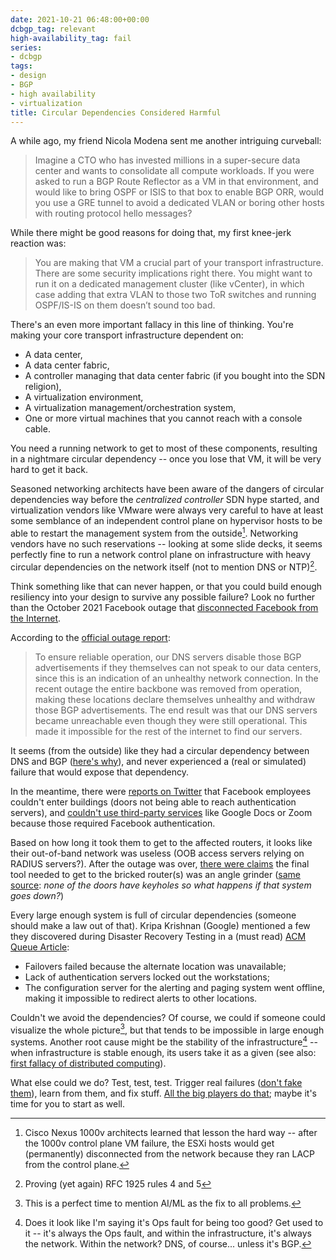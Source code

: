 ```yaml
---
date: 2021-10-21 06:48:00+00:00
dcbgp_tag: relevant
high-availability_tag: fail
series:
- dcbgp
tags:
- design
- BGP
- high availability
- virtualization
title: Circular Dependencies Considered Harmful
---
```

A while ago, my friend Nicola Modena sent me another intriguing curveball:

> Imagine a CTO who has invested millions in a super-secure data center and wants to consolidate all compute workloads. If you were asked to run a BGP Route Reflector as a VM in that environment, and would like to bring OSPF or ISIS to that box to enable BGP ORR, would you use a GRE tunnel to avoid a dedicated VLAN or boring other hosts with routing protocol hello messages?

While there might be good reasons for doing that, my first knee-jerk reaction was:
<!--more-->
> You are making that VM a crucial part of your transport infrastructure. There are some security implications right there. You might want to run it on a dedicated management cluster (like vCenter), in which case adding that extra VLAN to those two ToR switches and running OSPF/IS-IS on them doesn’t sound too bad.

There's an even more important fallacy in this line of thinking. You're making your core transport infrastructure dependent on:

* A data center,
* A data center fabric, 
* A controller managing that data center fabric (if you bought into the SDN religion),
* A virtualization environment, 
* A virtualization management/orchestration system,
* One or more virtual machines that you cannot reach with a console cable.

You need a running network to get to most of these components, resulting in a nightmare circular dependency -- once you lose that VM, it will be very hard to get it back.

Seasoned networking architects have been aware of the dangers of circular dependencies way before the *centralized controller* SDN hype started, and virtualization vendors like VMware were always very careful to have at least some semblance of an independent control plane on hypervisor hosts to be able to restart the management system from the outside[^CD-1000v]. Networking vendors have no such reservations -- looking at some slide decks, it seems perfectly fine to run a network control plane on infrastructure with heavy circular dependencies on the network itself (not to mention DNS or NTP)[^CD-Rule4].

[^CD-1000v]: Cisco Nexus 1000v architects learned that lesson the hard way -- after the 1000v control plane VM failure, the ESXi hosts would get (permanently) disconnected from the network because they ran LACP from the control plane.

[^CD-Rule4]: Proving (yet again) RFC 1925 rules 4 and 5
 
Think something like that can never happen, or that you could build enough resiliency into your design to survive any possible failure? Look no further than the October 2021 Facebook outage that [disconnected Facebook from the Internet](https://blog.cloudflare.com/october-2021-facebook-outage/).

According to the [official outage report](https://engineering.fb.com/2021/10/05/networking-traffic/outage-details/):

> To ensure reliable operation, our DNS servers disable those BGP advertisements if they themselves can not speak to our data centers, since this is an indication of an unhealthy network connection. In the recent outage the entire backbone was removed from operation,  making these locations declare themselves unhealthy and withdraw those BGP advertisements. The end result was that our DNS servers became unreachable even though they were still operational. This made it impossible for the rest of the internet to find our servers. 

It seems (from the outside) like they had a circular dependency between DNS and BGP ([here's why](https://news.ycombinator.com/item?id=28764214)), and never experienced a (real or simulated) failure that would expose that dependency.

In the meantime, there were [reports on Twitter](https://arstechnica.com/information-technology/2021/10/facebook-instagram-whatsapp-and-oculus-are-down-heres-what-we-know/) that Facebook employees couldn't enter buildings (doors not being able to reach authentication servers), and [couldn't use third-party services](https://www.theverge.com/2021/10/4/22709575/facebook-outage-instagram-whatsapp) like Google Docs or Zoom because those required Facebook authentication.

Based on how long it took them to get to the affected routers, it looks like their out-of-band network was useless (OOB access servers relying on RADIUS servers?). After the outage was over, [there were claims](https://twitter.com/cullend/status/1445156376934862848) the final tool needed to get to the bricked router(s) was an angle grinder  ([same source](https://twitter.com/cullend/status/1445157085591871489): *none of the doors have keyholes so what happens if that system goes down?*)

Every large enough system is full of circular dependencies (someone should make a law out of that). Kripa Krishnan (Google) mentioned a few they discovered during Disaster Recovery Testing in a (must read) [ACM Queue Article](https://queue.acm.org/detail.cfm?id=2371516):

* Failovers failed because the alternate location was unavailable;
* Lack of authentication servers locked out the workstations;
* The configuration server for the alerting and paging system went offline, making it impossible to redirect alerts to other locations.

Couldn't we avoid the dependencies? Of course, we could if someone could visualize the whole picture[^1], but that tends to be impossible in large enough systems. Another root cause might be the stability of the infrastructure[^2] -- when infrastructure is stable enough, its users take it as a given (see also: [first fallacy of distributed computing](https://my.ipspace.net/bin/get/Net101/F2.1%20-%20Network%20Is%20%28Not%29%20Reliable.mp4?doccode=Net101)).

What else could we do? Test, test, test. Trigger real failures ([don't fake them](https://blog.ipspace.net/2019/09/disaster-recovery-test-faking-another.html)), learn from them, and fix stuff. [All the big players do that](https://queue.acm.org/detail.cfm?id=2371297); maybe it's time for you to start as well.

[^1]: This is a perfect time to mention AI/ML as the fix to all problems.

[^2]: Does it look like I'm saying it's Ops fault for being too good? Get used to it -- it's always the Ops fault, and within the infrastructure, it's always the network. Within the network? DNS, of course... unless it's BGP.
